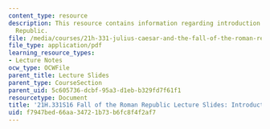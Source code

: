 ```yaml
---
content_type: resource
description: This resource contains information regarding introduction of the Roman
  Republic.
file: /media/courses/21h-331-julius-caesar-and-the-fall-of-the-roman-republic-spring-2016/f7947bed66aa34721b73b6fc8f4f2af7_MIT21H_331S16_Introduction.pdf
file_type: application/pdf
learning_resource_types:
- Lecture Notes
ocw_type: OCWFile
parent_title: Lecture Slides
parent_type: CourseSection
parent_uid: 5c605736-dcbf-95a3-d1eb-b329fd7f61f1
resourcetype: Document
title: '21H.331S16 Fall of the Roman Republic Lecture Slides: Introduction'
uid: f7947bed-66aa-3472-1b73-b6fc8f4f2af7
---
```

